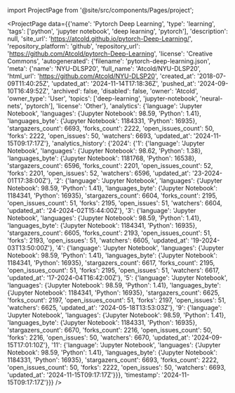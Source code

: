 
import ProjectPage from '@site/src/components/Pages/project';

<ProjectPage
    data={{'name': 'Pytorch Deep Learning', 'type': 'learning', 'tags': ['python', 'jupyter notebook', 'deep learning', 'pytorch'], 'description': null, 'site_url': 'https://atcold.github.io/pytorch-Deep-Learning/', 'repository_platform': 'github', 'repository_url': 'https://github.com/Atcold/pytorch-Deep-Learning', 'license': 'Creative Commons', 'autogenerated': {'filename': 'pytorch-deep-learning.json', 'meta': {'name': 'NYU-DLSP20', 'full_name': 'Atcold/NYU-DLSP20', 'html_url': 'https://github.com/Atcold/NYU-DLSP20', 'created_at': '2018-07-09T11:40:25Z', 'updated_at': '2024-11-14T17:18:36Z', 'pushed_at': '2024-09-10T16:49:52Z', 'archived': false, 'disabled': false, 'owner': 'Atcold', 'owner_type': 'User', 'topics': ['deep-learning', 'jupyter-notebook', 'neural-nets', 'pytorch'], 'license': 'Other'}, 'analytics': {'language': 'Jupyter Notebook', 'languages': {'Jupyter Notebook': 98.59, 'Python': 1.41}, 'languages_byte': {'Jupyter Notebook': 1184331, 'Python': 16935}, 'stargazers_count': 6693, 'forks_count': 2222, 'open_issues_count': 50, 'forks': 2222, 'open_issues': 50, 'watchers': 6693, 'updated_at': '2024-11-15T09:17:17Z'}, 'analytics_history': {'2024': {'1': {'language': 'Jupyter Notebook', 'languages': {'Jupyter Notebook': 98.62, 'Python': 1.38}, 'languages_byte': {'Jupyter Notebook': 1181768, 'Python': 16538}, 'stargazers_count': 6596, 'forks_count': 2201, 'open_issues_count': 52, 'forks': 2201, 'open_issues': 52, 'watchers': 6596, 'updated_at': '23-2024-01T17:38:00Z'}, '2': {'language': 'Jupyter Notebook', 'languages': {'Jupyter Notebook': 98.59, 'Python': 1.41}, 'languages_byte': {'Jupyter Notebook': 1184341, 'Python': 16935}, 'stargazers_count': 6604, 'forks_count': 2195, 'open_issues_count': 51, 'forks': 2195, 'open_issues': 51, 'watchers': 6604, 'updated_at': '24-2024-02T15:44:00Z'}, '3': {'language': 'Jupyter Notebook', 'languages': {'Jupyter Notebook': 98.59, 'Python': 1.41}, 'languages_byte': {'Jupyter Notebook': 1184341, 'Python': 16935}, 'stargazers_count': 6605, 'forks_count': 2193, 'open_issues_count': 51, 'forks': 2193, 'open_issues': 51, 'watchers': 6605, 'updated_at': '19-2024-03T13:50:00Z'}, '4': {'language': 'Jupyter Notebook', 'languages': {'Jupyter Notebook': 98.59, 'Python': 1.41}, 'languages_byte': {'Jupyter Notebook': 1184341, 'Python': 16935}, 'stargazers_count': 6617, 'forks_count': 2195, 'open_issues_count': 51, 'forks': 2195, 'open_issues': 51, 'watchers': 6617, 'updated_at': '17-2024-04T16:42:00Z'}, '5': {'language': 'Jupyter Notebook', 'languages': {'Jupyter Notebook': 98.59, 'Python': 1.41}, 'languages_byte': {'Jupyter Notebook': 1184341, 'Python': 16935}, 'stargazers_count': 6625, 'forks_count': 2197, 'open_issues_count': 51, 'forks': 2197, 'open_issues': 51, 'watchers': 6625, 'updated_at': '2024-05-18T13:53:03Z'}, '9': {'language': 'Jupyter Notebook', 'languages': {'Jupyter Notebook': 98.59, 'Python': 1.41}, 'languages_byte': {'Jupyter Notebook': 1184331, 'Python': 16935}, 'stargazers_count': 6670, 'forks_count': 2216, 'open_issues_count': 50, 'forks': 2216, 'open_issues': 50, 'watchers': 6670, 'updated_at': '2024-09-15T17:01:10Z'}, '11': {'language': 'Jupyter Notebook', 'languages': {'Jupyter Notebook': 98.59, 'Python': 1.41}, 'languages_byte': {'Jupyter Notebook': 1184331, 'Python': 16935}, 'stargazers_count': 6693, 'forks_count': 2222, 'open_issues_count': 50, 'forks': 2222, 'open_issues': 50, 'watchers': 6693, 'updated_at': '2024-11-15T09:17:17Z'}}}, 'timestamp': '2024-11-15T09:17:17Z'}}}
/>
